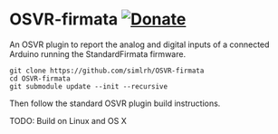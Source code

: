 # OSVR-firmata [![Donate](https://nourish.je/assets/images/donate.svg)](http://ko-fi.com/A250KJT)

An OSVR plugin to report the analog and digital inputs of a connected Arduino running the StandardFirmata firmware.

    git clone https://github.com/simlrh/OSVR-firmata
	cd OSVR-firmata
	git submodule update --init --recursive
	
Then follow the standard OSVR plugin build instructions.

TODO: Build on Linux and OS X
